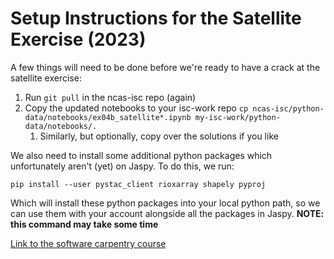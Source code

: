 # Setup Instructions for the Satellite Exercise (2023)

A few things will need to be done before we're ready to have a crack at the satellite exercise:

1. Run `git pull` in the ncas-isc repo (again)
2. Copy the updated notebooks to your isc-work repo `cp ncas-isc/python-data/notebooks/ex04b_satellite*.ipynb my-isc-work/python-data/notebooks/.`
    1. Similarly, but optionally, copy over the solutions if you like

We also need to install some additional python packages which unfortunately aren't (yet) on Jaspy. To do this, we run:

`pip install --user pystac_client rioxarray shapely pyproj`

Which will install these python packages into your local python path, so we can use them with your account alongside all the packages in Jaspy. __NOTE: this command may take some time__ 

[Link to the software carpentry course](https://carpentries-incubator.github.io/geospatial-python)